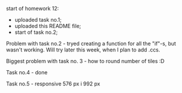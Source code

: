 start of homework 12:
- uploaded task no.1;
- uploaded this README file;
- start of task no.2;

Problem with task no.2 - tryed creating a function for all the "if"-s, but wasn't working. 
Will try later this week, when I plan to add .ccs.

Biggest problem with task no. 3 - how to round number of tiles :D

Task no.4 - done

Task no.5 - responsive 576 px i 992 px